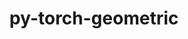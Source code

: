 ---
title: "py-torch-geometric"
layout: cache
categories: [package, develop]
meta: {"compilers": ["none"], "num_specs": 71, "num_specs_by_stack": {"ml-darwin-aarch64-mps": 15, "ml-linux-aarch64-cpu": 14, "ml-linux-aarch64-cuda": 14, "ml-linux-x86_64-cpu": 15, "ml-linux-x86_64-cuda": 13, "root": 71}, "oss": ["sequoia", "ubuntu24.04"], "platforms": ["darwin", "linux"], "stacks": ["ml-darwin-aarch64-mps", "ml-linux-aarch64-cpu", "ml-linux-aarch64-cuda", "ml-linux-x86_64-cpu", "ml-linux-x86_64-cuda", "root"], "targets": ["aarch64", "x86_64_v3"], "versions": ["2.5.3"]}
spec_details: [{"compiler": "none", "hash": "24xl7wrbblpwmr7pvv3gyi2v3bcp2cgs", "os": "ubuntu24.04", "platform": "linux", "size": "-", "stacks": ["ml-linux-aarch64-cpu", "root"], "target": "aarch64", "variants": ["build_system=python_pip"], "versions": ["2.5.3"]}, {"compiler": "none", "hash": "24ymzohhm27rt6wayma4oqs53prv2e6i", "os": "ubuntu24.04", "platform": "linux", "size": "-", "stacks": ["ml-linux-x86_64-cuda", "root"], "target": "x86_64_v3", "variants": ["build_system=python_pip"], "versions": ["2.5.3"]}, {"compiler": "none", "hash": "2aqmb2flstxn2kj56c4dafx5d6i73bge", "os": "ubuntu24.04", "platform": "linux", "size": "-", "stacks": ["ml-linux-aarch64-cuda", "root"], "target": "aarch64", "variants": ["build_system=python_pip"], "versions": ["2.5.3"]}, {"compiler": "none", "hash": "2crggmci5hhbnrqbxloajh4igg5olcvj", "os": "ubuntu24.04", "platform": "linux", "size": "-", "stacks": ["ml-linux-aarch64-cpu", "root"], "target": "aarch64", "variants": ["build_system=python_pip"], "versions": ["2.5.3"]}, {"compiler": "none", "hash": "2fuylzh3mgup2gedjtweknweamwnufqm", "os": "ubuntu24.04", "platform": "linux", "size": "-", "stacks": ["ml-linux-aarch64-cuda", "root"], "target": "aarch64", "variants": ["build_system=python_pip"], "versions": ["2.5.3"]}, {"compiler": "none", "hash": "2tcngt5aa2x2jgxzojgcx6mdn2k4sqpt", "os": "sequoia", "platform": "darwin", "size": "-", "stacks": ["ml-darwin-aarch64-mps", "root"], "target": "aarch64", "variants": ["build_system=python_pip"], "versions": ["2.5.3"]}, {"compiler": "none", "hash": "3darzmtynyzvg3s3qscuugvdylf6yevm", "os": "ubuntu24.04", "platform": "linux", "size": "-", "stacks": ["ml-linux-aarch64-cuda", "root"], "target": "aarch64", "variants": ["build_system=python_pip"], "versions": ["2.5.3"]}, {"compiler": "none", "hash": "3dvwjrxfupmmlffxzlkqc2yxlu2zl4nu", "os": "ubuntu24.04", "platform": "linux", "size": "-", "stacks": ["ml-linux-aarch64-cpu", "root"], "target": "aarch64", "variants": ["build_system=python_pip"], "versions": ["2.5.3"]}, {"compiler": "none", "hash": "4mordoj4pmr6o7lo62ph3kx5kz2vhttz", "os": "ubuntu24.04", "platform": "linux", "size": "-", "stacks": ["ml-linux-x86_64-cpu", "root"], "target": "x86_64_v3", "variants": ["build_system=python_pip"], "versions": ["2.5.3"]}, {"compiler": "none", "hash": "4s54hhkhwpbd7jxn5lebv7v54mu5ykom", "os": "sequoia", "platform": "darwin", "size": "-", "stacks": ["ml-darwin-aarch64-mps", "root"], "target": "aarch64", "variants": ["build_system=python_pip"], "versions": ["2.5.3"]}, {"compiler": "none", "hash": "4t7wehcbyeyoop3dxiiggwnnlr4yrdnc", "os": "ubuntu24.04", "platform": "linux", "size": "-", "stacks": ["ml-linux-x86_64-cpu", "root"], "target": "x86_64_v3", "variants": ["build_system=python_pip"], "versions": ["2.5.3"]}, {"compiler": "none", "hash": "5bithqthkd6xs2woo26yr2qfgjdaaf3z", "os": "ubuntu24.04", "platform": "linux", "size": "-", "stacks": ["ml-linux-x86_64-cpu", "root"], "target": "x86_64_v3", "variants": ["build_system=python_pip"], "versions": ["2.5.3"]}, {"compiler": "none", "hash": "5hex5ii7e7tkmhdnsy5eg2fe7jtsxasv", "os": "ubuntu24.04", "platform": "linux", "size": "-", "stacks": ["ml-linux-aarch64-cuda", "root"], "target": "aarch64", "variants": ["build_system=python_pip"], "versions": ["2.5.3"]}, {"compiler": "none", "hash": "5s7oirtvqmleo6lca7vavptkjjs25s4v", "os": "ubuntu24.04", "platform": "linux", "size": "-", "stacks": ["ml-linux-x86_64-cuda", "root"], "target": "x86_64_v3", "variants": ["build_system=python_pip"], "versions": ["2.5.3"]}, {"compiler": "none", "hash": "6fe7zg6phi52mb27wog3o2bfrzcug4af", "os": "ubuntu24.04", "platform": "linux", "size": "-", "stacks": ["ml-linux-aarch64-cuda", "root"], "target": "aarch64", "variants": ["build_system=python_pip"], "versions": ["2.5.3"]}, {"compiler": "none", "hash": "75vbqch5uwgzwgoicvr3hgpjqmmlxp6o", "os": "sequoia", "platform": "darwin", "size": "-", "stacks": ["ml-darwin-aarch64-mps", "root"], "target": "aarch64", "variants": ["build_system=python_pip"], "versions": ["2.5.3"]}, {"compiler": "none", "hash": "7tvcrp4ra7du26ojdjqxlyw5n34wqtq5", "os": "sequoia", "platform": "darwin", "size": "-", "stacks": ["ml-darwin-aarch64-mps", "root"], "target": "aarch64", "variants": ["build_system=python_pip"], "versions": ["2.5.3"]}, {"compiler": "none", "hash": "a2p36wafuxxabctnot5irjviimj5xcom", "os": "ubuntu24.04", "platform": "linux", "size": "-", "stacks": ["ml-linux-x86_64-cpu", "root"], "target": "x86_64_v3", "variants": ["build_system=python_pip"], "versions": ["2.5.3"]}, {"compiler": "none", "hash": "aa6k6skyrkuxfwozphrhvnfrqc2olk5e", "os": "sequoia", "platform": "darwin", "size": "-", "stacks": ["ml-darwin-aarch64-mps", "root"], "target": "aarch64", "variants": ["build_system=python_pip"], "versions": ["2.5.3"]}, {"compiler": "none", "hash": "bxzu7owb6fq6335a3s3n2j3ebb5go2gn", "os": "ubuntu24.04", "platform": "linux", "size": "-", "stacks": ["ml-linux-x86_64-cpu", "root"], "target": "x86_64_v3", "variants": ["build_system=python_pip"], "versions": ["2.5.3"]}, {"compiler": "none", "hash": "cat5sr7fqwtak6jtsscnrs4eqcufmxhw", "os": "sequoia", "platform": "darwin", "size": "-", "stacks": ["ml-darwin-aarch64-mps", "root"], "target": "aarch64", "variants": ["build_system=python_pip"], "versions": ["2.5.3"]}, {"compiler": "none", "hash": "cn3kgojpxt7zkqw4n4sp24qbvej7lxp6", "os": "ubuntu24.04", "platform": "linux", "size": "-", "stacks": ["ml-linux-aarch64-cpu", "root"], "target": "aarch64", "variants": ["build_system=python_pip"], "versions": ["2.5.3"]}, {"compiler": "none", "hash": "cxf7kz567yno3wf4vm5sqfffxurrpyap", "os": "ubuntu24.04", "platform": "linux", "size": "-", "stacks": ["ml-linux-aarch64-cuda", "root"], "target": "aarch64", "variants": ["build_system=python_pip"], "versions": ["2.5.3"]}, {"compiler": "none", "hash": "erntgknmfwssc3miiaz23ldonhqwr7t3", "os": "sequoia", "platform": "darwin", "size": "-", "stacks": ["ml-darwin-aarch64-mps", "root"], "target": "aarch64", "variants": ["build_system=python_pip"], "versions": ["2.5.3"]}, {"compiler": "none", "hash": "f2oagclmdgpufrw4adrwqqnqmwamrvee", "os": "ubuntu24.04", "platform": "linux", "size": "-", "stacks": ["ml-linux-x86_64-cpu", "root"], "target": "x86_64_v3", "variants": ["build_system=python_pip"], "versions": ["2.5.3"]}, {"compiler": "none", "hash": "fiwb3azhcgbqxscto2lkqfsmmv6ncgh6", "os": "ubuntu24.04", "platform": "linux", "size": "-", "stacks": ["ml-linux-x86_64-cpu", "root"], "target": "x86_64_v3", "variants": ["build_system=python_pip"], "versions": ["2.5.3"]}, {"compiler": "none", "hash": "g2os52wxdkohvvcaf2y2wtdppc33htb2", "os": "sequoia", "platform": "darwin", "size": "-", "stacks": ["ml-darwin-aarch64-mps", "root"], "target": "aarch64", "variants": ["build_system=python_pip"], "versions": ["2.5.3"]}, {"compiler": "none", "hash": "g3d3w3szzsnrn7phte4iooazat2elmnr", "os": "ubuntu24.04", "platform": "linux", "size": "-", "stacks": ["ml-linux-aarch64-cpu", "root"], "target": "aarch64", "variants": ["build_system=python_pip"], "versions": ["2.5.3"]}, {"compiler": "none", "hash": "g5otxqcotnxanjph5znazfifwksmz52n", "os": "ubuntu24.04", "platform": "linux", "size": "-", "stacks": ["ml-linux-x86_64-cpu", "root"], "target": "x86_64_v3", "variants": ["build_system=python_pip"], "versions": ["2.5.3"]}, {"compiler": "none", "hash": "g77kgrhtmzvuyttvtb3am4o5y4g6nsiu", "os": "sequoia", "platform": "darwin", "size": "-", "stacks": ["ml-darwin-aarch64-mps", "root"], "target": "aarch64", "variants": ["build_system=python_pip"], "versions": ["2.5.3"]}, {"compiler": "none", "hash": "geto47nulwjyqdyv4tti22dej67nchsh", "os": "ubuntu24.04", "platform": "linux", "size": "-", "stacks": ["ml-linux-x86_64-cpu", "root"], "target": "x86_64_v3", "variants": ["build_system=python_pip"], "versions": ["2.5.3"]}, {"compiler": "none", "hash": "gthdhvjb33wjpdxbnynx3m3oimz3q332", "os": "ubuntu24.04", "platform": "linux", "size": "-", "stacks": ["ml-linux-aarch64-cpu", "root"], "target": "aarch64", "variants": ["build_system=python_pip"], "versions": ["2.5.3"]}, {"compiler": "none", "hash": "i354pl7x27sxlwldbz3jt5v37ctrenz2", "os": "ubuntu24.04", "platform": "linux", "size": "-", "stacks": ["ml-linux-x86_64-cpu", "root"], "target": "x86_64_v3", "variants": ["build_system=python_pip"], "versions": ["2.5.3"]}, {"compiler": "none", "hash": "iw4m2fzp5w44oqvefwfj6fuxnkpmwvfq", "os": "sequoia", "platform": "darwin", "size": "-", "stacks": ["ml-darwin-aarch64-mps", "root"], "target": "aarch64", "variants": ["build_system=python_pip"], "versions": ["2.5.3"]}, {"compiler": "none", "hash": "jjenzbt45qxghwpleszvxaliysphssyn", "os": "ubuntu24.04", "platform": "linux", "size": "-", "stacks": ["ml-linux-x86_64-cuda", "root"], "target": "x86_64_v3", "variants": ["build_system=python_pip"], "versions": ["2.5.3"]}, {"compiler": "none", "hash": "jplqtoguh64fyu74ts4x5vpk7dvsuzfc", "os": "sequoia", "platform": "darwin", "size": "-", "stacks": ["ml-darwin-aarch64-mps", "root"], "target": "aarch64", "variants": ["build_system=python_pip"], "versions": ["2.5.3"]}, {"compiler": "none", "hash": "kkpas6f3so55dgx7heqkkpxfutr6ejay", "os": "ubuntu24.04", "platform": "linux", "size": "-", "stacks": ["ml-linux-aarch64-cuda", "root"], "target": "aarch64", "variants": ["build_system=python_pip"], "versions": ["2.5.3"]}, {"compiler": "none", "hash": "kxtgfpczd2ykfqv4pqsxb73z2dtqfoow", "os": "sequoia", "platform": "darwin", "size": "-", "stacks": ["ml-darwin-aarch64-mps", "root"], "target": "aarch64", "variants": ["build_system=python_pip"], "versions": ["2.5.3"]}, {"compiler": "none", "hash": "lkml46hzidbzo7ffr774eb3k2yb7vvr2", "os": "ubuntu24.04", "platform": "linux", "size": "-", "stacks": ["ml-linux-aarch64-cuda", "root"], "target": "aarch64", "variants": ["build_system=python_pip"], "versions": ["2.5.3"]}, {"compiler": "none", "hash": "lrfrfhznldpzul34adflxvixcfwgvrtd", "os": "ubuntu24.04", "platform": "linux", "size": "-", "stacks": ["ml-linux-aarch64-cuda", "root"], "target": "aarch64", "variants": ["build_system=python_pip"], "versions": ["2.5.3"]}, {"compiler": "none", "hash": "mxd7kyncgmwl6cjlgym527ilgnrku5ro", "os": "ubuntu24.04", "platform": "linux", "size": "-", "stacks": ["ml-linux-aarch64-cuda", "root"], "target": "aarch64", "variants": ["build_system=python_pip"], "versions": ["2.5.3"]}, {"compiler": "none", "hash": "np2kkzte2xefxcmbpe7sklnnfzsjiqwl", "os": "ubuntu24.04", "platform": "linux", "size": "-", "stacks": ["ml-linux-x86_64-cpu", "root"], "target": "x86_64_v3", "variants": ["build_system=python_pip"], "versions": ["2.5.3"]}, {"compiler": "none", "hash": "nwm4ikvo6tg4xjvaeg6zeoyfsxqu4qtv", "os": "sequoia", "platform": "darwin", "size": "-", "stacks": ["ml-darwin-aarch64-mps", "root"], "target": "aarch64", "variants": ["build_system=python_pip"], "versions": ["2.5.3"]}, {"compiler": "none", "hash": "ogsedbecc2gbdmo4a752bjo3srcij56f", "os": "sequoia", "platform": "darwin", "size": "-", "stacks": ["ml-darwin-aarch64-mps", "root"], "target": "aarch64", "variants": ["build_system=python_pip"], "versions": ["2.5.3"]}, {"compiler": "none", "hash": "oscootwzdakv6etdkdza5o3xgzdcf3ea", "os": "ubuntu24.04", "platform": "linux", "size": "-", "stacks": ["ml-linux-aarch64-cuda", "root"], "target": "aarch64", "variants": ["build_system=python_pip"], "versions": ["2.5.3"]}, {"compiler": "none", "hash": "ozxgr4xhhjswea2qz3imfu6lmoirfr2u", "os": "ubuntu24.04", "platform": "linux", "size": "-", "stacks": ["ml-linux-aarch64-cuda", "root"], "target": "aarch64", "variants": ["build_system=python_pip"], "versions": ["2.5.3"]}, {"compiler": "none", "hash": "p33gyw3i5u7ndyhpbylq5bjdy5nevjmh", "os": "ubuntu24.04", "platform": "linux", "size": "-", "stacks": ["ml-linux-x86_64-cuda", "root"], "target": "x86_64_v3", "variants": ["build_system=python_pip"], "versions": ["2.5.3"]}, {"compiler": "none", "hash": "prebwyjxl4yf64ynevyud7nsxsi6ri3s", "os": "ubuntu24.04", "platform": "linux", "size": "-", "stacks": ["ml-linux-x86_64-cuda", "root"], "target": "x86_64_v3", "variants": ["build_system=python_pip"], "versions": ["2.5.3"]}, {"compiler": "none", "hash": "q5r7uz6i3dfvyjlgjwanftetw6gtb5d4", "os": "ubuntu24.04", "platform": "linux", "size": "-", "stacks": ["ml-linux-aarch64-cpu", "root"], "target": "aarch64", "variants": ["build_system=python_pip"], "versions": ["2.5.3"]}, {"compiler": "none", "hash": "qgvmvlg52o2nq5bcy6d4v3fcdkj2bkr2", "os": "ubuntu24.04", "platform": "linux", "size": "-", "stacks": ["ml-linux-x86_64-cpu", "root"], "target": "x86_64_v3", "variants": ["build_system=python_pip"], "versions": ["2.5.3"]}, {"compiler": "none", "hash": "qt5j7ikxnu4pakzlw46eblbbmmhlb2yl", "os": "ubuntu24.04", "platform": "linux", "size": "-", "stacks": ["ml-linux-x86_64-cpu", "root"], "target": "x86_64_v3", "variants": ["build_system=python_pip"], "versions": ["2.5.3"]}, {"compiler": "none", "hash": "qtlqizvqersul4sv4y4xihxh7adgw3yd", "os": "ubuntu24.04", "platform": "linux", "size": "-", "stacks": ["ml-linux-x86_64-cpu", "root"], "target": "x86_64_v3", "variants": ["build_system=python_pip"], "versions": ["2.5.3"]}, {"compiler": "none", "hash": "tlkexrazbwdruyumk5sziw7yuzvcr5hq", "os": "ubuntu24.04", "platform": "linux", "size": "-", "stacks": ["ml-linux-x86_64-cuda", "root"], "target": "x86_64_v3", "variants": ["build_system=python_pip"], "versions": ["2.5.3"]}, {"compiler": "none", "hash": "ttlpgdkulccgq4fj3dnd57edfxcydf2o", "os": "ubuntu24.04", "platform": "linux", "size": "-", "stacks": ["ml-linux-aarch64-cpu", "root"], "target": "aarch64", "variants": ["build_system=python_pip"], "versions": ["2.5.3"]}, {"compiler": "none", "hash": "twzntr5k6jt6d2mwtnt4oxjbnquw74ij", "os": "ubuntu24.04", "platform": "linux", "size": "-", "stacks": ["ml-linux-aarch64-cpu", "root"], "target": "aarch64", "variants": ["build_system=python_pip"], "versions": ["2.5.3"]}, {"compiler": "none", "hash": "uabqxrvyxu4d2nsb2kqxrmzomb333udp", "os": "ubuntu24.04", "platform": "linux", "size": "-", "stacks": ["ml-linux-aarch64-cpu", "root"], "target": "aarch64", "variants": ["build_system=python_pip"], "versions": ["2.5.3"]}, {"compiler": "none", "hash": "ualr4arfo6une2dk7i4ujjrjxdupi2cq", "os": "ubuntu24.04", "platform": "linux", "size": "-", "stacks": ["ml-linux-x86_64-cuda", "root"], "target": "x86_64_v3", "variants": ["build_system=python_pip"], "versions": ["2.5.3"]}, {"compiler": "none", "hash": "uvyzb5tfintbib53mq4ek4emdncl57q4", "os": "ubuntu24.04", "platform": "linux", "size": "-", "stacks": ["ml-linux-x86_64-cuda", "root"], "target": "x86_64_v3", "variants": ["build_system=python_pip"], "versions": ["2.5.3"]}, {"compiler": "none", "hash": "vhxxxsvu6haytgoxwkmxm6z2b3pfdius", "os": "ubuntu24.04", "platform": "linux", "size": "-", "stacks": ["ml-linux-aarch64-cpu", "root"], "target": "aarch64", "variants": ["build_system=python_pip"], "versions": ["2.5.3"]}, {"compiler": "none", "hash": "vsv5vouuoyw7ratvrinayt35ns3a74cm", "os": "ubuntu24.04", "platform": "linux", "size": "-", "stacks": ["ml-linux-x86_64-cuda", "root"], "target": "x86_64_v3", "variants": ["build_system=python_pip"], "versions": ["2.5.3"]}, {"compiler": "none", "hash": "vxu7ncjzlv7mi2rixga3e7hpf2x6v7fm", "os": "ubuntu24.04", "platform": "linux", "size": "-", "stacks": ["ml-linux-aarch64-cpu", "root"], "target": "aarch64", "variants": ["build_system=python_pip"], "versions": ["2.5.3"]}, {"compiler": "none", "hash": "w2tlmnujk5u7ljxquhuw5oki2zufa6fv", "os": "ubuntu24.04", "platform": "linux", "size": "-", "stacks": ["ml-linux-x86_64-cpu", "root"], "target": "x86_64_v3", "variants": ["build_system=python_pip"], "versions": ["2.5.3"]}, {"compiler": "none", "hash": "wax2gajmikry4bfjii7fgieoqtoksnos", "os": "ubuntu24.04", "platform": "linux", "size": "-", "stacks": ["ml-linux-aarch64-cpu", "root"], "target": "aarch64", "variants": ["build_system=python_pip"], "versions": ["2.5.3"]}, {"compiler": "none", "hash": "wkixwec44uctjm2fjpjxqchpwfhunraq", "os": "ubuntu24.04", "platform": "linux", "size": "-", "stacks": ["ml-linux-x86_64-cuda", "root"], "target": "x86_64_v3", "variants": ["build_system=python_pip"], "versions": ["2.5.3"]}, {"compiler": "none", "hash": "xt4747ujajn2oqjvofzbp6uamfqx745q", "os": "ubuntu24.04", "platform": "linux", "size": "-", "stacks": ["ml-linux-x86_64-cuda", "root"], "target": "x86_64_v3", "variants": ["build_system=python_pip"], "versions": ["2.5.3"]}, {"compiler": "none", "hash": "xucbg2dg4d4mau3brmgqkrax2fs4k4q3", "os": "ubuntu24.04", "platform": "linux", "size": "-", "stacks": ["ml-linux-x86_64-cuda", "root"], "target": "x86_64_v3", "variants": ["build_system=python_pip"], "versions": ["2.5.3"]}, {"compiler": "none", "hash": "y43olg66hp7u4nut727rucdnyhfcuq5i", "os": "ubuntu24.04", "platform": "linux", "size": "-", "stacks": ["ml-linux-x86_64-cuda", "root"], "target": "x86_64_v3", "variants": ["build_system=python_pip"], "versions": ["2.5.3"]}, {"compiler": "none", "hash": "ympt74pvmm2fqo6qswuq4iocc6nsdhyn", "os": "sequoia", "platform": "darwin", "size": "-", "stacks": ["ml-darwin-aarch64-mps", "root"], "target": "aarch64", "variants": ["build_system=python_pip"], "versions": ["2.5.3"]}, {"compiler": "none", "hash": "yrct6bxtaltghffojlsw52gp56useavf", "os": "ubuntu24.04", "platform": "linux", "size": "-", "stacks": ["ml-linux-aarch64-cuda", "root"], "target": "aarch64", "variants": ["build_system=python_pip"], "versions": ["2.5.3"]}, {"compiler": "none", "hash": "zi6c2h4pi3botannuboqhssoj72tie6m", "os": "ubuntu24.04", "platform": "linux", "size": "-", "stacks": ["ml-linux-aarch64-cuda", "root"], "target": "aarch64", "variants": ["build_system=python_pip"], "versions": ["2.5.3"]}, {"compiler": "none", "hash": "zk62loptxydu7wwutwdn5it3dlgwu57f", "os": "ubuntu24.04", "platform": "linux", "size": "-", "stacks": ["ml-linux-aarch64-cpu", "root"], "target": "aarch64", "variants": ["build_system=python_pip"], "versions": ["2.5.3"]}]
---